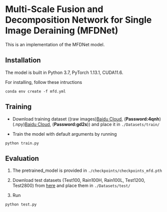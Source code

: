 # Multi-Scale Fusion and Decomposition Network for Single Image Deraining (MFDNet)
This is an implementation of the MFDNet model.

## Installation

The model is built in Python 3.7, PyTorch 1.13.1, CUDA11.6.

For installing, follow these intructions

```
conda env create -f mfd.yml
```

## Training

- Download training dataset ((raw images)[Baidu Cloud](https://pan.baidu.com/s/1usedYAf3gYOgAJJUDlrwWg), (**Password:4qnh**) (.npy)[Baidu Cloud](https://pan.baidu.com/s/1hOmO-xrZ2I6sI4lXiqhStA), (**Password:gd2s**)) and place it in `./Datasets/train/`

- Train the model with default arguments by running

```
python train.py
```


## Evaluation

1. The pretrained_model is provided in `./checkpoints/checkpoints_mfd.pth`

2. Download test datasets (Test100, Rain100H, Rain100L, Test1200, Test2800) from [here](https://drive.google.com/drive/folders/1PDWggNh8ylevFmrjo-JEvlmqsDlWWvZs?usp=sharing) and place them in `./Datasets/test/`

3. Run
```
python test.py
```
